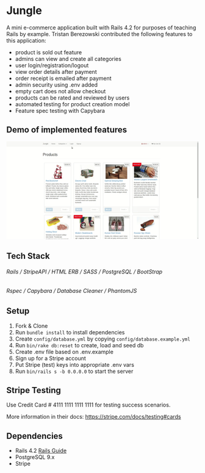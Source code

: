 # Jungle

A mini e-commerce application built with Rails 4.2 for purposes of teaching Rails by example.
Tristan Berezowski contributed the following features to this application:

- product is sold out feature
- admins can view and create all categories
- user login/registration/logout
- view order details after payment
- order receipt is emailed after payment
- admin security using .env added
- empty cart does not allow checkout
- products can be rated and reviewed by users
- automated testing for product creation model
- Feature spec testing with Capybara

## Demo of implemented features

![Gif of Jungle Demo](https://github.com/tristanberezowski/jungle-rails/blob/master/demo.gif)

## Tech Stack

###### Rails / StripeAPI / HTML ERB / SASS / PostgreSQL / BootStrap
###### Rspec / Capybara / Database Cleaner / PhantomJS

## Setup

1. Fork & Clone
2. Run `bundle install` to install dependencies
3. Create `config/database.yml` by copying `config/database.example.yml`
4. Run `bin/rake db:reset` to create, load and seed db
5. Create .env file based on .env.example
6. Sign up for a Stripe account
7. Put Stripe (test) keys into appropriate .env vars
8. Run `bin/rails s -b 0.0.0.0` to start the server

## Stripe Testing

Use Credit Card # 4111 1111 1111 1111 for testing success scenarios.

More information in their docs: <https://stripe.com/docs/testing#cards>

## Dependencies

* Rails 4.2 [Rails Guide](http://guides.rubyonrails.org/v4.2/)
* PostgreSQL 9.x
* Stripe